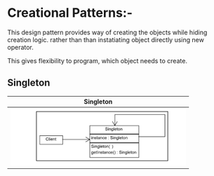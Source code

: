 # Creational Patterns:-
This design pattern provides way of creating the objects while hiding creation logic. rather than than instatiating object directly using new operator.<br>

This gives flexibility to program, which object needs to create.

## Singleton
|   Singleton    |
|:--------------:|
| <img src="singleton_design_pattern_img.png" alt="Centered Image" width="400"> |

<br>
